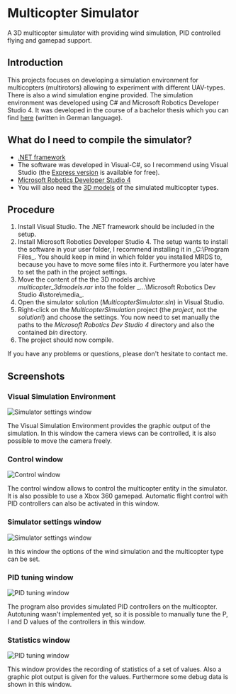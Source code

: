 # Multicopter Simulator
A 3D multicopter simulator with providing wind simulation, PID controlled flying and gamepad support.

## Introduction
This projects focuses on developing a simulation environment for 
multicopters (multirotors) allowing to experiment with different UAV-types. 
There is also a wind simulation engine provided.
The simulation environment was developed using C# and Microsoft Robotics Developer Studio 4. 
It was developed in the course of a bachelor thesis which you can find 
[here](https://dl.dropboxusercontent.com/u/15145382/bachelorarbeit_martinkuehn.pdf) 
(written in German language).

## What do I need to compile the simulator?
* [.NET framework](http://www.microsoft.com/en-us/download/details.aspx?id=30653)
* The software was developed in Visual-C#, so I recommend using Visual Studio 
  (the [Express version](http://www.microsoft.com/visualstudio/eng/downloads#d-2013-express) 
  is available for free).
* [Microsoft Robotics Developer Studio 4](http://www.microsoft.com/robotics/)
* You will also need the [3D models](https://dl.dropboxusercontent.com/u/15145382/multicopter_3dmodels.rar) 
  of the simulated multicopter types.

## Procedure
1. Install Visual Studio. The .NET framework should be included in the setup.
2. Install Microsoft Robotics Developer Studio 4. The setup wants to install the software 
   in your user folder, I recommend installing it in _C:\Program Files\_. 
   You should keep in mind in which folder you installed MRDS to, because you have to move some 
   files into it. Furthermore you later have to set the path in the project settings.
3. Move the content of the the 3D models archive _multicopter_3dmodels.rar_ into the 
   folder _...\Microsoft Robotics Dev Studio 4\store\media\_.
4. Open the simulator solution (_MulticopterSimulator.sln_) in Visual Studio.
5. Right-click on the _MulticopterSimulation_ project (the *project*, not the *solution*!) 
   and choose the settings. You now need to set manually the paths to the 
   _Microsoft Robotics Dev Studio 4_ directory and also the contained _bin_ directory.
6. The project should now compile.
  
If you have any problems or questions, please don't hesitate to contact me.
  
## Screenshots

### Visual Simulation Environment
![Simulator settings window](https://dl.dropboxusercontent.com/u/15145382/Simulator%20Simulation%20settings.png)

The Visual Simulation Environment provides the graphic output of the simulation. 
In this window the camera views can be controlled, it is also possible to move the camera freely.

### Control window
![Control window](https://dl.dropboxusercontent.com/u/15145382/Simulator%20Control%20Window.png)

The control window allows to control the multicopter entity in the simulator. 
It is also possible to use a Xbox 360 gamepad. Automatic flight control with PID controllers 
can also be activated in this window.

### Simulator settings window
![Simulator settings window](https://dl.dropboxusercontent.com/u/15145382/Simulator%20Simulation%20settings.png)

In this window the options of the wind simulation and the multicopter type can be set.

### PID tuning window
![PID tuning window](https://dl.dropboxusercontent.com/u/15145382/Simulator%20PID-Tuning.png)

The program also provides simulated PID controllers on the multicopter. 
Autotuning wasn't implemented yet, so it is possible to manually tune the P, I and D values 
of the controllers in this window.

### Statistics window
![PID tuning window](https://dl.dropboxusercontent.com/u/15145382/Simulator%20Statistics.png)

This window provides the recording of statistics of a set of values. Also a graphic plot output 
is given for the values. Furthermore some debug data is shown in this window.
